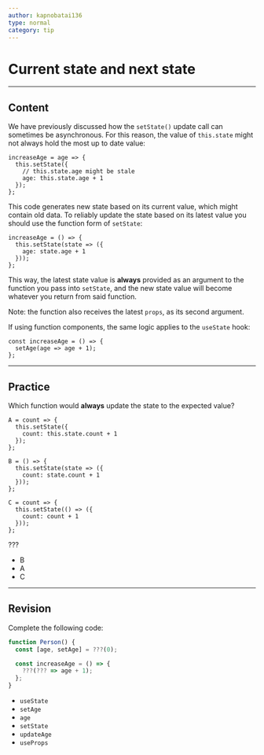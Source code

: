 ```yaml
---
author: kapnobatai136
type: normal
category: tip
---
```


# Current state and next state


---

## Content

We have previously discussed how the `setState()` update call can sometimes be asynchronous. For this reason, the value of `this.state` might not always hold the most up to date value:

```plain-text
increaseAge = age => {
  this.setState({
    // this.state.age might be stale
    age: this.state.age + 1 
  });
};
```

This code generates new state based on its current value, which might contain old data. To reliably update the state based on its latest value you should use the function form of `setState`:

```plain-text
increaseAge = () => {
  this.setState(state => ({
    age: state.age + 1
  }));
};
```

This way, the latest state value is **always** provided as an argument to the function you pass into `setState`, and the new state value will become whatever you return from said function. 

Note: the function also receives the latest `props`, as its second argument.

If using function components, the same logic applies to the `useState` hook:

```plain-text
const increaseAge = () => {
  setAge(age => age + 1);
};
```


---

## Practice

Which function would **always** update the state to the expected value?

```plain-text
A = count => {
  this.setState({
    count: this.state.count + 1
  });
};

B = () => {
  this.setState(state => ({
    count: state.count + 1
  }));
};

C = count => {
  this.setState(() => ({
    count: count + 1
  }));
};
```

???

- B
- A
- C


---

## Revision

Complete the following code:

```js
function Person() {
  const [age, setAge] = ???(0);

  const increaseAge = () => {
    ???(??? => age + 1);
  };
}
```

- `useState`
- `setAge`
- `age`
- `setState`
- `updateAge`
- `useProps`
